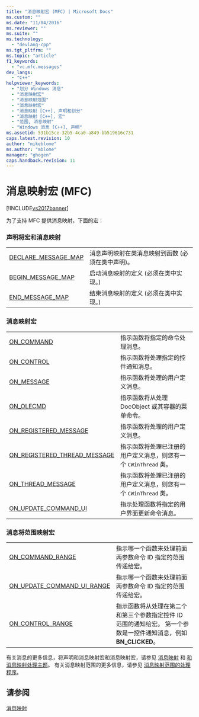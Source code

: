 ```yaml
---
title: "消息映射宏 (MFC) | Microsoft Docs"
ms.custom: ""
ms.date: "11/04/2016"
ms.reviewer: ""
ms.suite: ""
ms.technology: 
  - "devlang-cpp"
ms.tgt_pltfrm: ""
ms.topic: "article"
f1_keywords: 
  - "vc.mfc.messages"
dev_langs: 
  - "C++"
helpviewer_keywords: 
  - "划分 Windows 消息"
  - "消息映射宏"
  - "消息映射范围"
  - "消息映射宏"
  - "消息映射 [C++], 声明和划分"
  - "消息映射 [C++], 宏"
  - "范围, 消息映射"
  - "Windows 消息 [C++], 声明"
ms.assetid: 531b15ce-32b5-4ca0-a849-bb519616c731
caps.latest.revision: 10
author: "mikeblome"
ms.author: "mblome"
manager: "ghogen"
caps.handback.revision: 11
---
```

# 消息映射宏 (MFC)
[!INCLUDE[vs2017banner](../../assembler/inline/includes/vs2017banner.md)]

为了支持 MFC 提供消息映射，下面的宏：  
  
### 声明将宏和消息映射  
  
|||  
|-|-|  
|[DECLARE\_MESSAGE\_MAP](../Topic/DECLARE_MESSAGE_MAP.md)|消息声明映射在类消息映射到函数 \(必须在类中声明\)。|  
|[BEGIN\_MESSAGE\_MAP](../Topic/BEGIN_MESSAGE_MAP.md)|启动消息映射的定义 \(必须在类中实现。\)|  
|[END\_MESSAGE\_MAP](../Topic/END_MESSAGE_MAP.md)|结束消息映射的定义 \(必须在类中实现。\)|  
  
### 消息映射宏  
  
|||  
|-|-|  
|[ON\_COMMAND](../Topic/ON_COMMAND.md)|指示函数将指定的命令处理消息。|  
|[ON\_CONTROL](../Topic/ON_CONTROL.md)|指示函数将处理指定的控件通知消息。|  
|[ON\_MESSAGE](../Topic/ON_MESSAGE.md)|指示函数将处理的用户定义消息。|  
|[ON\_OLECMD](../Topic/ON_OLECMD.md)|指示函数将从处理 DocObject 或其容器的菜单命令。|  
|[ON\_REGISTERED\_MESSAGE](../Topic/ON_REGISTERED_MESSAGE.md)|指示函数将处理的用户定义消息。|  
|[ON\_REGISTERED\_THREAD\_MESSAGE](../Topic/ON_REGISTERED_THREAD_MESSAGE.md)|指示函数将处理已注册的用户定义消息，则您有一个 `CWinThread` 类。|  
|[ON\_THREAD\_MESSAGE](../Topic/ON_THREAD_MESSAGE.md)|指示函数将处理已注册的用户定义消息，则您有一个 `CWinThread` 类。|  
|[ON\_UPDATE\_COMMAND\_UI](../Topic/ON_UPDATE_COMMAND_UI.md)|指示处理函数将指定的用户界面更新命令消息。|  
  
### 消息将范围映射宏  
  
|||  
|-|-|  
|[ON\_COMMAND\_RANGE](../Topic/ON_COMMAND_RANGE.md)|指示哪一个函数来处理前面两参数命令 ID 指定的范围传递给宏。|  
|[ON\_UPDATE\_COMMAND\_UI\_RANGE](../Topic/ON_UPDATE_COMMAND_UI_RANGE.md)|指示哪一个函数来处理前面两参数命令 ID 指定的范围传递给宏。|  
|[ON\_CONTROL\_RANGE](../Topic/ON_CONTROL_RANGE.md)|指示函数将从处理在第二个和第三个参数指定控件 ID 范围的通知给宏。  第一个参数是一控件通知消息，例如 **BN\_CLICKED**。|  
  
 有关消息的更多信息，将声明和消息映射宏和消息映射宏，请参见 [消息映射](../../mfc/reference/message-maps-mfc.md) 和 [和消息映射处理主题](../../mfc/message-handling-and-mapping.md)。  有关消息映射范围的更多信息，请参见 [消息映射范围的处理程序](../../mfc/handlers-for-message-map-ranges.md)。  
  
## 请参阅  
 [消息映射](../../mfc/reference/message-maps-mfc.md)